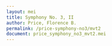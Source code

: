 ```yaml
---
layout: mei
title: Symphony No. 3, II
author: Price, Florence B.
permalink: /price-symphony-no3/mvt2
document: price_symphony_no3_mvt2.mei
---
```

